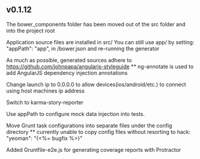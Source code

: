 v0.1.12
-------
The bower_components folder has been moved out of the src folder and into the project root

Application source files are installed in src/
You can still use app/ by setting:
  "appPath": "app",
in <your-app>/bower.json and re-running the generator

As much as possible, generated sources adhere to https://github.com/johnpapa/angularjs-styleguide
** ng-annotate is used to add AngularJS dependency injection annotations

Change launch ip to 0.0.0.0 to allow devices(ios/android/etc.) to connect using host machines ip address

Switch to karma-story-reporter

Use appPath to configure mock data injection into tests.

Move Grunt task configurations into separate files under the config directory
** currently unable to copy config files without resorting to hack: "yeoman": "{<%= bugfix %>}"

Added Gruntfile-e2e.js for generating coverage reports with Protractor
